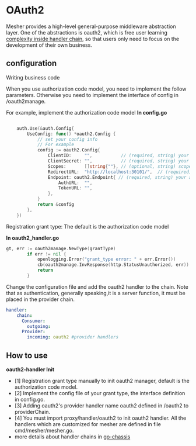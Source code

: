 # OAuth2

Mesher provides a high-level general-purpose middleware abstraction layer. One of the abstractions is oauth2, which is free  user learning [complexity inside handler chain](https://docs.go-chassis.com/dev-guides/how-to-implement-handler.html), so that users only need to focus on the development of their own business.

## configuration

Writing business code

When you use authorization code model, you need to implement the follow parameters. Otherwise you need to implement the interface of config in /oauth2manage.

For example, implement the authorization code model **In config.go**

```go

	auth.Use(&auth.Config{
		UseConfig: func() *oauth2.Config {
			// set your config info
			// For example
			config := oauth2.Config{
				ClientID:     "",           // (required, string) your client_ID
				ClientSecret: "",           // (required, string) your client_Secret
				Scopes:       []string{""}, // (optional, string) scope specifies requested permissions
				RedirectURL:  "http://localhost:30101/",  // (required, string) URL to redirect users going through the OAuth2 flow
				Endpoint: oauth2.Endpoint{ // (required, string) your auth server endpoint
					AuthURL:  "",
					TokenURL: "",
				},
			}
			return &config
		},
	})
```

Registration grant type: The default is the authorization code model

**In oauth2_handler.go**
```go
gt, err := oauth2manage.NewType(grantType)
		if err != nil {
			openlogging.Error("grant_type error: " + err.Error())
			cb(oauth2manage.InvResponse(http.StatusUnauthorized, err))
			return
		}
```

Change the configuration file and add the oauth2 handler to the chain. Note that as authentication, generally speaking,it is a server function, it must be placed in the provider chain.

```yaml
handler:
    chain:
      Consumer:
        outgoing: 
      Provider:
        incoming: oauth2 #provider handlers
```

## How to use

**oauth2-handler Init**
- [1] Registration grant type manually to init oauth2 manager, default is the authorization code model.
- [2] Implement the config file of your grant type, the interface definition in config.go.
- [3] Adding oauth2's provider handler name oauth2 defined in /oauth2 to providerChain.
- [4] You must import proxy/handler/oauth2 to init oauth2 handler. All the handlers which are customized for mesher are defined in file cmd/mesher/mesher.go.
- more details about handler chains in [go-chassis](https://github.com/go-chassis/go-chassis#readme)



